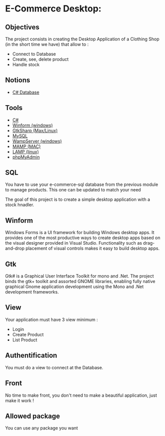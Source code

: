 # E-Commerce Desktop:

## Objectives
The project consists in creating the Desktop Application of a Clothing Shop (in the short time we have) that allow to :
* Connect to Database
* Create, see, delete product
* Handle stock

## Notions
* [C# Database](https://www.guru99.com/c-sharp-access-database.html)  

## Tools
* [C#](https://learn.microsoft.com/fr-fr/dotnet/csharp/)
* [Winform (windows)](https://learn.microsoft.com/fr-fr/dotnet/desktop/winforms/?view=netdesktop-6.0)
* [GtkSharp (Max/Linux)](https://www.mono-project.com/docs/gui/gtksharp/)
* [MySQL](https://www.mysql.com/fr/)
* [WampServer (windows)](https://www.wampserver.com/en/)
* [MAMP (MAC)](https://www.mamp.info/en/)
* [LAMP (linux)](https://doc.ubuntu-fr.org/lamp)
* [phpMyAdmin](https://www.phpmyadmin.net/)

## SQL
You have to use your e-commerce-sql database from the previous module to manage products. This one can be updated to match your need

The goal of this project is to create a simple desktop application with a stock hnadler.


## Winform 
Windows Forms is a UI framework for building Windows desktop apps. It provides one of the most productive ways to create desktop apps based on the visual designer provided in Visual Studio. Functionality such as drag-and-drop placement of visual controls makes it easy to build desktop apps.

## Gtk
Gtk# is a Graphical User Interface Toolkit for mono and .Net. The project binds the gtk+ toolkit and assorted GNOME libraries, enabling fully native graphical Gnome application development using the Mono and .Net development frameworks.

## View
Your application must have 3 view minimum :
* Login
* Create Product
* List Product

## Authentification
You must do a view to connect at the Database.

## Front
No time to make front, you don't need to make a beautiful application, just make it work !

## Allowed package
You can use any package you want
